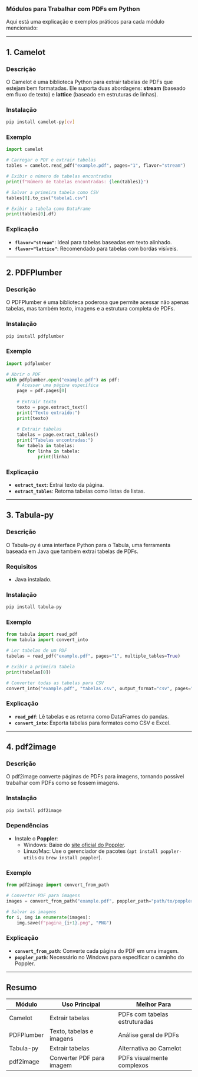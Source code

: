 ### Módulos para Trabalhar com PDFs em Python

Aqui está uma explicação e exemplos práticos para cada módulo mencionado:

---

## 1. **Camelot**

### Descrição
O Camelot é uma biblioteca Python para extrair tabelas de PDFs que estejam bem formatadas. Ele suporta duas abordagens: **stream** (baseado em fluxo de texto) e **lattice** (baseado em estruturas de linhas).

### Instalação
```bash
pip install camelot-py[cv]
```

### Exemplo
```python
import camelot

# Carregar o PDF e extrair tabelas
tables = camelot.read_pdf("example.pdf", pages="1", flavor="stream")

# Exibir o número de tabelas encontradas
print(f"Número de tabelas encontradas: {len(tables)}")

# Salvar a primeira tabela como CSV
tables[0].to_csv("tabela1.csv")

# Exibir a tabela como DataFrame
print(tables[0].df)
```

### Explicação
- **`flavor="stream"`**: Ideal para tabelas baseadas em texto alinhado.
- **`flavor="lattice"`**: Recomendado para tabelas com bordas visíveis.

---

## 2. **PDFPlumber**

### Descrição
O PDFPlumber é uma biblioteca poderosa que permite acessar não apenas tabelas, mas também texto, imagens e a estrutura completa de PDFs.

### Instalação
```bash
pip install pdfplumber
```

### Exemplo
```python
import pdfplumber

# Abrir o PDF
with pdfplumber.open("example.pdf") as pdf:
    # Acessar uma página específica
    page = pdf.pages[0]
    
    # Extrair texto
    texto = page.extract_text()
    print("Texto extraído:")
    print(texto)
    
    # Extrair tabelas
    tabelas = page.extract_tables()
    print("Tabelas encontradas:")
    for tabela in tabelas:
        for linha in tabela:
            print(linha)
```

### Explicação
- **`extract_text`**: Extrai texto da página.
- **`extract_tables`**: Retorna tabelas como listas de listas.

---

## 3. **Tabula-py**

### Descrição
O Tabula-py é uma interface Python para o Tabula, uma ferramenta baseada em Java que também extrai tabelas de PDFs.

### Requisitos
- Java instalado.

### Instalação
```bash
pip install tabula-py
```

### Exemplo
```python
from tabula import read_pdf
from tabula import convert_into

# Ler tabelas de um PDF
tabelas = read_pdf("example.pdf", pages="1", multiple_tables=True)

# Exibir a primeira tabela
print(tabelas[0])

# Converter todas as tabelas para CSV
convert_into("example.pdf", "tabelas.csv", output_format="csv", pages="1")
```

### Explicação
- **`read_pdf`**: Lê tabelas e as retorna como DataFrames do pandas.
- **`convert_into`**: Exporta tabelas para formatos como CSV e Excel.

---

## 4. **pdf2image**

### Descrição
O pdf2image converte páginas de PDFs para imagens, tornando possível trabalhar com PDFs como se fossem imagens.

### Instalação
```bash
pip install pdf2image
```

### Dependências
- Instale o **Poppler**:
  - Windows: Baixe do [site oficial do Poppler](https://github.com/oschwartz10612/poppler-windows).
  - Linux/Mac: Use o gerenciador de pacotes (`apt install poppler-utils` ou `brew install poppler`).

### Exemplo
```python
from pdf2image import convert_from_path

# Converter PDF para imagens
images = convert_from_path("example.pdf", poppler_path="path/to/poppler/bin")

# Salvar as imagens
for i, img in enumerate(images):
    img.save(f"pagina_{i+1}.png", "PNG")
```

### Explicação
- **`convert_from_path`**: Converte cada página do PDF em uma imagem.
- **`poppler_path`**: Necessário no Windows para especificar o caminho do Poppler.

---

## Resumo
| Módulo       | Uso Principal            | Melhor Para                     |
|--------------|--------------------------|----------------------------------|
| Camelot      | Extrair tabelas          | PDFs com tabelas estruturadas   |
| PDFPlumber   | Texto, tabelas e imagens | Análise geral de PDFs           |
| Tabula-py    | Extrair tabelas          | Alternativa ao Camelot          |
| pdf2image    | Converter PDF para imagem| PDFs visualmente complexos      |

